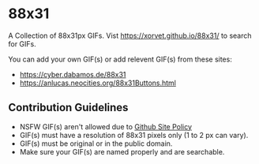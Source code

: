 # 88x31

A Collection of 88x31px GIFs.
Vist https://xorvet.github.io/88x31/ to search for GIFs.

You can add your own GIF(s) or add relevent GIF(s) from these sites:
- https://cyber.dabamos.de/88x31
- https://anlucas.neocities.org/88x31Buttons.html

## Contribution Guidelines
- NSFW GIF(s) aren't allowed due to [Github Site Policy](https://docs.github.com/en/site-policy)
- GIF(s) must have a resolution of 88x31 pixels only (1 to 2 px can vary).
- GIF(s) must be original or in the public domain.
- Make sure your GIF(s) are named properly and are searchable.
